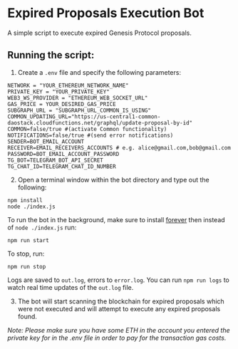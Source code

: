 # Expired Proposals Execution Bot
A simple script to execute expired Genesis Protocol proposals.

## Running the script:
1. Create a `.env` file and specify the following parameters:
```
NETWORK = "YOUR_ETHEREUM_NETWORK_NAME"
PRIVATE_KEY = "YOUR_PRIVATE_KEY"
WEB3_WS_PROVIDER = "ETHEREUM_WEB_SOCKET_URL"
GAS_PRICE = YOUR_DESIRED_GAS_PRICE
SUBGRAPH_URL = "SUBGRAPH_URL_COMMON_IS_USING"
COMMON_UPDATING_URL="https://us-central1-common-daostack.cloudfunctions.net/graphql/update-proposal-by-id"
COMMON=false/true #(activate Common functionality)
NOTIFICATIONS=false/true #(send error notifications)
SENDER=BOT_EMAIL_ACCOUNT
RECEIVER=EMAIL_RECEIVERS_ACCOUNTS # e.g. alice@gmail.com,bob@gmail.com
PASSWORD=BOT_EMAIL_ACCOUNT_PASSWORD
TG_BOT=TELEGRAM_BOT_API_SECRET
TG_CHAT_ID=TELEGRAM_CHAT_ID_NUMBER
```
2. Open a terminal window within the bot directory and type out the following:
```
npm install
node ./index.js
```

To run the bot in the background, make sure to install [forever](https://www.npmjs.com/package/forever) then instead of `node ./index.js` run:
```
npm run start
```
To stop, run:
```
npm run stop
```

Logs are saved to `out.log`, errors to `error.log`. You can run `npm run logs` to watch real time updates of the `out.log` file.

3. The bot will start scanning the blockchain for expired proposals which were not executed and will attempt to execute any expired proposals found.

*Note: Please make sure you have some ETH in the account you entered the private key for in the .env file in order to pay for the transaction gas costs.*
